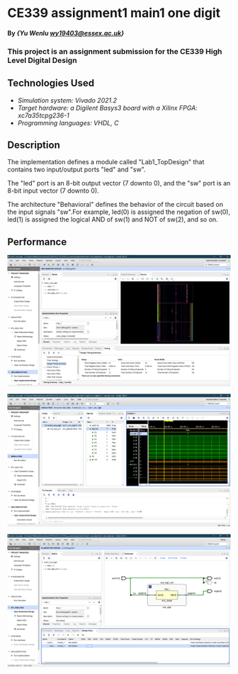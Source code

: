 <!--
 * @Author: YuWenlu wy19403@essex.ac.uk
 * @Date: 2023-02-13 10:51:08
 * @LastEditors: YuWenlu wy19403@essex.ac.uk
 * @LastEditTime: 2023-02-13 10:59:09
 * @FilePath: \22-23_CE339_yu_wenlu\assignment1\main1_one_digit\main1_one_digit.md
 * @Description: 这是默认设置,请设置`customMade`, 打开koroFileHeader查看配置 进行设置: https://github.com/OBKoro1/koro1FileHeader/wiki/%E9%85%8D%E7%BD%AE
-->

# CE339 assignment1 main1 one digit

#### By _**{Yu Wenlu wy19403@essex.ac.uk}**_

### This project is an assignment submission for the CE339 High Level Digital Design


## Technologies Used

* _Simulation system: Vivado 2021.2_
* _Target hardware: a Digilent Basys3 board with a Xilinx FPGA: xc7a35tcpg236-1_
* _Programming languages: VHDL, C_


## Description
The implementation defines a module called "Lab1_TopDesign" that contains two input/output ports "led" and "sw".

The "led" port is an 8-bit output vector (7 downto 0), and the "sw" port is an 8-bit input vector (7 downto 0).

The architecture "Behavioral" defines the behavior of the circuit based on the input signals "sw".For example, led(0) is assigned the negation of sw(0), led(1) is assigned the logical AND of sw(1) and NOT of sw(2), and so on.

## Performance
![A screenshot of my lab](1_digit%20(2).png)

![A screenshot of my lab](1_digit%20(3).png)

![A screenshot of my lab](1_digit%20(1).png)

